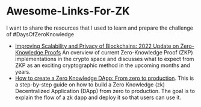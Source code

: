 # Awesome-Links-For-ZK
I want to share the resources that I used to learn and prepare the challenge of #DaysOfZeroKnowledge

- [Improving Scalability and Privacy of Blockchains: 2022 Update on Zero-Knowledge Proofs](https://medium.com/51nodes/improving-scalability-and-privacy-of-blockchains-2022-update-on-zero-knowledge-proofs-2d90615f0dd) An overview of current Zero-Knowledge Proof (ZKP) implementations in the crypto space and discusses what to expect from ZKP as an exciting cryptographic method in the upcoming months and years. 
- [How to create a Zero Knowledge DApp: From zero to production](https://vivianblog.hashnode.dev/how-to-create-a-zero-knowledge-dapp-from-zero-to-production#heading-zero-knowledge-structure). This is a step-by-step guide on how to build a Zero Knowledge (zk) Decentralized Application (DApp) from zero to production. The goal is to explain the flow of a zk dapp and deploy it so that users can use it. 

